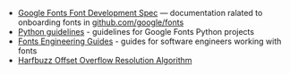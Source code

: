  - [Google Fonts Font Development Spec](./spec) — documentation ralated to onboarding fonts in [github.com/google/fonts](http://github.com/google/fonts)
 - [Python guidelines](./python.md) - guidelines for Google Fonts Python projects
 - [Fonts Engineering Guides](https://rsheeter.github.io) - guides for software engineers working with fonts
 - [Harfbuzz Offset Overflow Resolution Algorithm](./harfbuzz_overflow_resolution.md)
